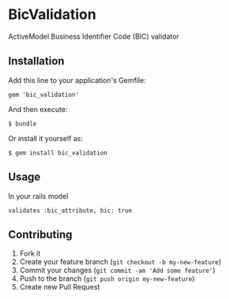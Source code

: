 # BicValidation

ActiveModel Business Identifier Code (BIC) validator

## Installation

Add this line to your application's Gemfile:

    gem 'bic_validation'

And then execute:

    $ bundle

Or install it yourself as:

    $ gem install bic_validation

## Usage

In your rails model

    validates :bic_attribute, bic: true

## Contributing

1. Fork it
2. Create your feature branch (`git checkout -b my-new-feature`)
3. Commit your changes (`git commit -am 'Add some feature'`)
4. Push to the branch (`git push origin my-new-feature`)
5. Create new Pull Request
